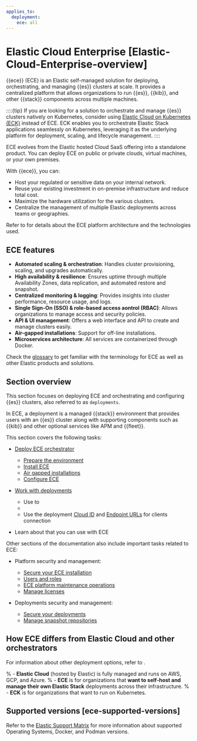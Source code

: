 ```yaml
---
applies_to:
  deployment:
    ece: all
---
```


# Elastic Cloud Enterprise [Elastic-Cloud-Enterprise-overview]

{{ece}} (ECE) is an Elastic self-managed solution for deploying, orchestrating, and managing {{es}} clusters at scale. It provides a centralized platform that allows organizations to run {{es}}, {{kib}}, and other {{stack}} components across multiple machines.

::::{tip}
If you are looking for a solution to orchestrate and manage {{es}} clusters natively on Kubernetes, consider using [Elastic Cloud on Kubernetes (ECK)](./cloud-on-k8s.md) instead of ECE. ECK enables you to orchestrate Elastic Stack applications seamlessly on Kubernetes, leveraging it as the underlying platform for deployment, scaling, and lifecycle management.
::::

ECE evolves from the Elastic hosted Cloud SaaS offering into a standalone product. You can deploy ECE on public or private clouds, virtual machines, or your own premises.

With {{ece}}, you can:

* Host your regulated or sensitive data on your internal network.
* Reuse your existing investment in on-premise infrastructure and reduce total cost.
* Maximize the hardware utilization for the various clusters.
* Centralize the management of multiple Elastic deployments across teams or geographies.

Refer to [](./cloud-enterprise/ece-architecture.md) for details about the ECE platform architecture and the technologies used.

## ECE features

- **Automated scaling & orchestration**: Handles cluster provisioning, scaling, and upgrades automatically.
- **High availability & resilience**: Ensures uptime through multiple Availability Zones, data replication, and automated restore and snapshot.
- **Centralized monitoring & logging**: Provides insights into cluster performance, resource usage, and logs.
- **Single Sign-On (SSO) & role-based access aontrol (RBAC)**: Allows organizations to manage access and security policies.
- **API & UI management**: Offers a web interface and API to create and manage clusters easily.
- **Air-gapped installations**: Support for off-line installations.
- **Microservices architecture**: All services are containerized through Docker.

Check the [glossary](https://www.elastic.co/guide/en/elastic-stack-glossary/current/terms.html) to get familiar with the terminology for ECE as well as other Elastic products and solutions.

## Section overview

This section focuses on deploying ECE and orchestrating and configuring {{es}} clusters, also referred to as `deployments`.

In ECE, a deployment is a managed {{stack}} environment that provides users with an {{es}} cluster along with supporting components such as {{kib}} and other optional services like APM and {{fleet}}.

This section covers the following tasks:

* [Deploy ECE orchestrator](./cloud-enterprise/deploy-an-orchestrator.md)
    - [Prepare the environment](./cloud-enterprise/prepare-environment.md)
    - [Install ECE](./cloud-enterprise/install.md)
    - [Air gapped installations](./cloud-enterprise/air-gapped-install.md)
    - [Configure ECE](./cloud-enterprise/configure.md)

* [Work with deployments](./cloud-enterprise/working-with-deployments.md)
  - Use [](./cloud-enterprise/deployment-templates.md) to [](./cloud-enterprise/create-deployment.md)
  - [](./cloud-enterprise/customize-deployment.md)
  - Use the deployment [Cloud ID](./cloud-enterprise/find-cloud-id.md) and [Endpoint URLs](./cloud-enterprise/find-endpoint-url.md) for clients connection

* Learn about [](./cloud-enterprise/tools-apis.md) that you can use with ECE

Other sections of the documentation also include important tasks related to ECE:

* Platform security and management:
  * [Secure your ECE installation](../security/secure-your-elastic-cloud-enterprise-installation.md)
  * [Users and roles](../users-roles/cloud-enterprise-orchestrator.md)
  * [ECE platform maintenance operations](../maintenance/ece.md)
  * [Manage licenses](../license/manage-your-license-in-ece.md)

* Deployments security and management:
  * [Secure your deployments](../security/secure-your-cluster-deployment.md)
  * [Manage snapshot repositories](../tools/snapshot-and-restore.md)

## How ECE differs from Elastic Cloud and other orchestrators

For information about other deployment options, refer to [](../deploy.md).

% - **Elastic Cloud** (hosted by Elastic) is fully managed and runs on AWS, GCP, and Azure.
% - **ECE** is for organizations that **want to self-host and manage their own Elastic Stack** deployments across their infrastructure.
% - **ECK** is for organizations that want to run on Kubernetes.

## Supported versions [ece-supported-versions]

Refer to the [Elastic Support Matrix](https://www.elastic.co/support/matrix#elastic-cloud-enterprise) for more information about supported Operating Systems, Docker, and Podman versions.